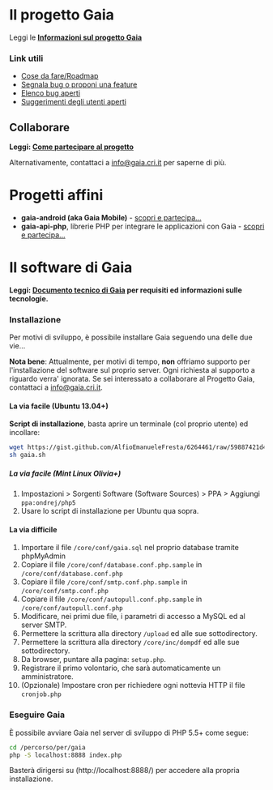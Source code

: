 # Il progetto Gaia

Leggi le **[Informazioni sul progetto Gaia](https://gaia.cri.it/?p=public.about)**

### Link utili

* [Cose da fare/Roadmap](https://github.com/CroceRossaCatania/gaia/issues?direction=desc&labels=roadmap&page=1&sort=updated&state=open)
* [Segnala bug o proponi una feature](https://github.com/CroceRossaCatania/gaia/issues)
* [Elenco bug aperti](https://github.com/CroceRossaCatania/gaia/issues?labels=bug&page=1&state=open)
* [Suggerimenti degli utenti aperti](https://github.com/CroceRossaCatania/gaia/issues?labels=proposta&page=1&state=open)

## Collaborare

**Leggi: [Come partecipare al progetto](http://goo.gl/Jjiqo)**

Alternativamente, contattaci a <info@gaia.cri.it> per saperne di più.


# Progetti affini

* **gaia-android (aka Gaia Mobile)** - [scopri e partecipa...](https://github.com/AlfioEmanueleFresta/gaia-android)
* **gaia-api-php**, librerie PHP per integrare le applicazioni con Gaia - [scopri e partecipa...](https://github.com/AlfioEmanueleFresta/gaia-api-php)

# Il software di Gaia

**Leggi: [Documento tecnico di Gaia](http://goo.gl/Dg3JV) per requisiti ed informazioni sulle tecnologie.**

### Installazione

Per motivi di sviluppo, è possibile installare Gaia seguendo una delle due vie...

**Nota bene**: Attualmente, per motivi di tempo, **non** offriamo supporto per l'installazione del software sul proprio server.
Ogni richiesta al supporto a riguardo verra' ignorata. Se sei interessato a collaborare al Progetto Gaia, contattaci a info@gaia.cri.it.

#### La via facile (Ubuntu 13.04+)

**Script di installazione**, basta aprire un terminale (col proprio utente) ed incollare:

```bash
wget https://gist.github.com/AlfioEmanueleFresta/6264461/raw/59887421d49daa3c18f2fe399584bf02a351c844/gaia.sh
sh gaia.sh
```

##### La via facile (Mint Linux Olivia+)

1. Impostazioni > Sorgenti Software (Software Sources) > PPA > Aggiungi `ppa:ondrej/php5`
2. Usare lo script di installazione per Ubuntu qua sopra.

#### La via difficile

1. Importare il file `/core/conf/gaia.sql` nel proprio database tramite phpMyAdmin
2. Copiare il file `/core/conf/database.conf.php.sample` in `/core/conf/database.conf.php`
3. Copiare il file `/core/conf/smtp.conf.php.sample` in `/core/conf/smtp.conf.php`
4. Copiare il file `/core/conf/autopull.conf.php.sample` in `/core/conf/autopull.conf.php`
4. Modificare, nei primi due file, i parametri di accesso a MySQL ed al server SMTP.
5. Permettere la scrittura alla directory `/upload` ed alle sue sottodirectory.
6. Permettere la scrittura alla directory `/core/inc/dompdf` ed alle sue sottodirectory.
7. Da browser, puntare alla pagina: `setup.php`.
8. Registrare il primo volontario, che sarà automaticamente un amministratore.
9. (Opzionale) Impostare cron per richiedere ogni nottevia HTTP il file `cronjob.php`

### Eseguire Gaia

È possibile avviare Gaia nel server di sviluppo di PHP 5.5+ come segue:
```bash
cd /percorso/per/gaia
php -S localhost:8888 index.php
```
Basterà dirigersi su (http://localhost:8888/) per accedere alla propria installazione.
